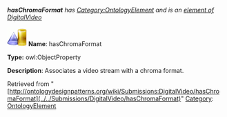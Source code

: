 ___hasChromaFormat__ has [Category:OntologyElement](../../Category/OntologyElement "Category:OntologyElement") and is an [element of](../../Property/ElementOf "Property:ElementOf") [DigitalVideo](../../Submissions/DigitalVideo "Submissions:DigitalVideo")_


  




[![ObjectProperty](../../images/thumb/c/c3/ObjectProperty.gif/45px-ObjectProperty.gif)](../../Image/ObjectProperty.gif "ObjectProperty")
__Name__: hasChromaFormat 


__Type:__ owl:ObjectProperty 


__Description__: Associates a video stream with a chroma format. 





Retrieved from "[http://ontologydesignpatterns.org/wiki/Submissions:DigitalVideo/hasChromaFormat](../../Submissions/DigitalVideo/hasChromaFormat)"
 [Category](http://ontologydesignpatterns.org/wiki/Special:Categories "Special:Categories"): [OntologyElement](../../Category/OntologyElement "Category:OntologyElement")